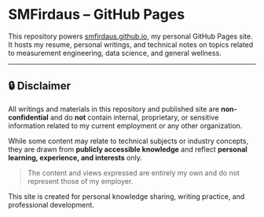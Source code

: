 # SMFirdaus – GitHub Pages

This repository powers [smfirdaus.github.io](https://smfirdaus.github.io), my personal GitHub Pages site.  
It hosts my resume, personal writings, and technical notes on topics related to measurement engineering, data science, and general wellness.

---

## 🔒 Disclaimer

All writings and materials in this repository and published site are **non-confidential** and do **not** contain internal, proprietary, or sensitive information related to my current employment or any other organization.

While some content may relate to technical subjects or industry concepts, they are drawn from **publicly accessible knowledge** and reflect **personal learning, experience, and interests** only.

> The content and views expressed are entirely my own and do not represent those of my employer.

This site is created for personal knowledge sharing, writing practice, and professional development.
